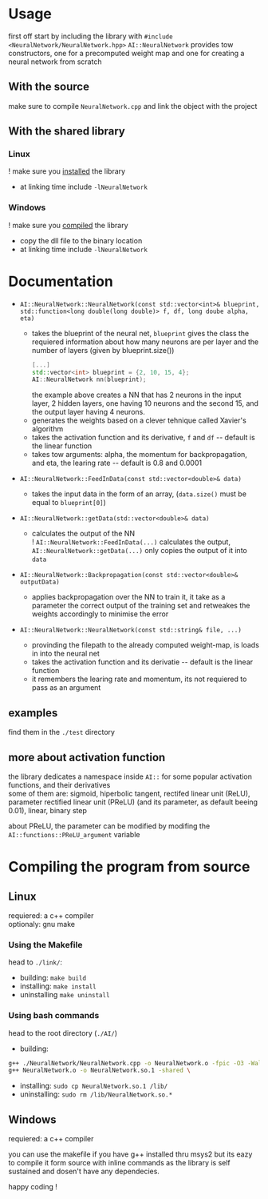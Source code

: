 
# Usage  
first off start by including the library with `#include <NeuralNetwork/NeuralNetwork.hpp>`
`AI::NeuralNetwork` provides tow constructors, one for a precomputed weight map and one for creating a neural network from scratch  

## With the source
make sure to compile `NeuralNetwork.cpp` and link the object with the project

## With the shared library

### Linux
! make sure you [installed](#Linux) the library  
- at linking time include `-lNeuralNetwork`  

### Windows
! make sure you [compiled](#Windows) the library  
- copy the dll file to the binary location 
- at linking time include `-lNeuralNetwork`

# Documentation  
- `AI::NeuralNetwork::NeuralNetwork(const std::vector<int>& blueprint, std::function<long double(long double)> f, df, long doube alpha, eta)`  
    - takes the blueprint of the neural net, `blueprint` gives the class the requiered information about how many neurons are per layer and the number of layers (given by blueprint.size())
        ```C++
        [...]
        std::vector<int> blueprint = {2, 10, 15, 4};
        AI::NeuralNetwork nn(blueprint);
        ```  
        the example above creates a NN that has 2 neurons in the input layer, 2 hidden layers, one having 10 neurons and the second 15, and the output layer having 4 neurons.  
    - generates the weights based on a clever tehnique called Xavier's algorithm  
    - takes the activation function and its derivative, `f` and `df` -- default is the linear function  
    - takes tow arguments: alpha, the momentum for backpropagation, and eta, the learing rate -- default is 0.8 and 0.0001

- `AI::NeuralNetwork::FeedInData(const std::vector<double>& data)`  
    - takes the input data in the form of an array, (`data.size()` must be equal to `blueprint[0]`)  

- `AI::NeuralNetwork::getData(std::vector<double>& data)`
    - calculates the output of the NN  
        ! `AI::NeuralNetwork::FeedInData(...)` calculates the output, `AI::NeuralNetwork::getData(...)` only copies the output of it into `data`  
- `AI::NeuralNetwork::Backpropagation(const std::vector<double>& outputData)`
    - applies backpropagation over the NN to train it, it take as a parameter the correct output of the training set and retweakes the weights accordingly to minimise the error
- `AI::NeuralNetwork::NeuralNetwork(const std::string& file, ...)`
    - provinding the filepath to the already computed weight-map, is loads in into the neural net
    - takes the activation function and its derivatie -- default is the linear function  
    - it remembers the learing rate and momentum, its not requiered to pass as an argument  

## examples  
find them in the `./test` directory  

## more about activation function  
the library dedicates a namespace inside `AI::` for some popular activation functions, and their derivatives  
some of them are: sigmoid, hiperbolic tangent, rectifed linear unit (ReLU),
parameter rectified linear unit (PReLU) (and its parameter, as default beeing 0.01),
linear, binary step

about PReLU, the parameter can be modified by modifing the `AI::functions::PReLU_argument` variable

# Compiling the program from source

## Linux
requiered: a c++ compiler  
optionaly: gnu make

### Using the Makefile
head to `./link/`: 
- building:     `make build`
- installing:   `make install`
- uninstalling  `make uninstall`

### Using bash commands
head to the root directory (`./AI/`)
- building:  
```bash
g++ ./NeuralNetwork/NeuralNetwork.cpp -o NeuralNetwork.o -fpic -O3 -Wall -c \
g++ NeuralNetwork.o -o NeuralNetwork.so.1 -shared \
```  
- installing:
`sudo cp NeuralNetwork.so.1 /lib/`  
- uninstalling:
`sudo rm /lib/NeuralNetwork.so.*`

## Windows
requiered: a c++ compiler  

you can use the makefile if you have g++ installed thru msys2
but its eazy to compile it form source with inline commands as the library is self 
sustained and dosen't have any dependecies.

happy coding !
